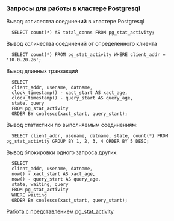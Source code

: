 ### Запросы для работы в кластере Postgresql

Вывод колисества соединений в кластере Postgresql

      SELECT count(*) AS total_conns FROM pg_stat_activity;
      
Вывод количества соединений от определенного клиента

      SELECT count(*) FROM pg_stat_activity WHERE client_addr = '10.0.20.26';

Вывод длинных транзакций

      SELECT
      client_addr, usename, datname,
      clock_timestamp() - xact_start AS xact_age,
      clock_timestamp() - query_start AS query_age,
      state, query
      FROM pg_stat_activity 
      ORDER BY coalesce(xact_start, query_start);

Вывод статистики по выполняемым соединениям:

      SELECT client_addr, usename, datname, state, count(*) FROM pg_stat_activity GROUP BY 1, 2, 3, 4 ORDER BY 5 DESC;

Вывод блокировки одного запроса других:

      SELECT 
      client_addr, usename, datname,
      now() - xact_start AS xact_age,
      now() - query_start AS query_age,
      state, waiting, query
      FROM pg_stat_activity
      WHERE waiting
      ORDER BY coalesce(xact_start, query_start);
      
[Работа с представлением pg_stat_activity](https://github.com/Aleksey-10081967/Postgresql-study/blob/main/query/files/pg_stat_activity.md)

